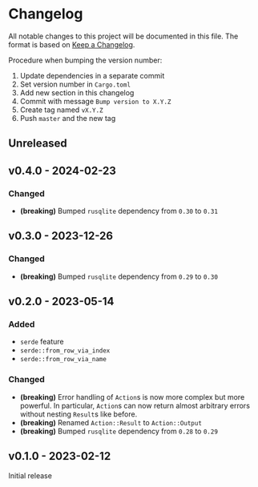 # Changelog

All notable changes to this project will be documented in this file.
The format is based on [Keep a Changelog](https://keepachangelog.com/en/1.0.0/).

Procedure when bumping the version number:

1. Update dependencies in a separate commit
2. Set version number in `Cargo.toml`
3. Add new section in this changelog
4. Commit with message `Bump version to X.Y.Z`
5. Create tag named `vX.Y.Z`
6. Push `master` and the new tag

## Unreleased

## v0.4.0 - 2024-02-23

### Changed

- **(breaking)** Bumped `rusqlite` dependency from `0.30` to `0.31`

## v0.3.0 - 2023-12-26

### Changed

- **(breaking)** Bumped `rusqlite` dependency from `0.29` to `0.30`

## v0.2.0 - 2023-05-14

### Added

- `serde` feature
- `serde::from_row_via_index`
- `serde::from_row_via_name`

### Changed

- **(breaking)**
  Error handling of `Action`s is now more complex but more powerful. In
  particular, `Action`s can now return almost arbitrary errors without nesting
  `Result`s like before.
- **(breaking)** Renamed `Action::Result` to `Action::Output`
- **(breaking)** Bumped `rusqlite` dependency from `0.28` to `0.29`

## v0.1.0 - 2023-02-12

Initial release
